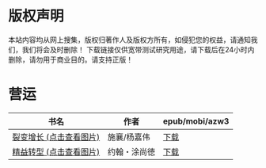 # 版权声明

本站内容均从网上搜集，版权归著作人及版权方所有，如侵犯您的权益，请通知我们，我们将会及时删除！ 下载链接仅供宽带测试研究用途，请下载后在24小时内删除，请勿用于商业目的。请支持正版！

# 营运

| 书名 | 作者 | epub/mobi/azw3 |
| --- | --- | --- |
| [裂变增长 (点击查看图片)](https://www.dushupai.com/attachment/2024/06/10/c23bc9d781c3453c.jpg) | 施襄/杨嘉伟 | [下载](https://url89.ctfile.com/f/31084289-1357000963-f8460c?p=8866) |
| [精益转型 (点击查看图片)](https://www.dushupai.com/attachment/2024/06/08/e36cb9ff53fb86a6.jpg) | 约翰・涂尚徳 | [下载](https://url89.ctfile.com/f/31084289-1357051252-2f48cb?p=8866) |
